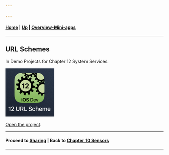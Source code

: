 ```yaml
---

---
```

#### [Home](../../README.md) | [Up](../README.md) | [Overview-Mini-apps](../../demo-apps.md)

---






## URL Schemes

In Demo Projects for Chapter 12 System Services.

![](screenshots/12-SystemServices-URL-Schemes.png)

[Open the project](./omd-ios-devel-chapter-12-URLSchemes.xcodeproj).
	
---
#### Proceed to [Sharing](../Sharing/README.md) | Back to [Chapter 10 Sensors](../../chapter-10-sensors/README.md)

---